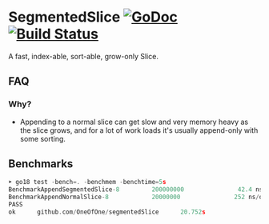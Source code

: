 # SegmentedSlice [![GoDoc](http://godoc.org/github.com/OneOfOne/segmentedSlice?status.svg)](http://godoc.org/github.com/OneOfOne/segmentedSlice) [![Build Status](https://travis-ci.org/OneOfOne/segmentedSlice.svg?branch=master)](https://travis-ci.org/OneOfOne/segmentedSlice)
A fast, index-able, sort-able, grow-only Slice.

## FAQ

### Why?
* Appending to a normal slice can get slow and very memory heavy as the slice grows,
	and for a lot of work loads it's usually append-only with some sorting.


## Benchmarks

```go
➤ go18 test -bench=. -benchmem -benchtime=5s
BenchmarkAppendSegmentedSlice-8         200000000               42.4 ns/op            25 B/op          1 allocs/op
BenchmarkAppendNormalSlice-8            20000000               252 ns/op              88 B/op          1 allocs/op
PASS
ok      github.com/OneOfOne/segmentedSlice      20.752s
```
